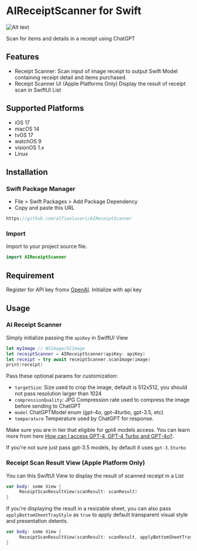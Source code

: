 # AIReceiptScanner for Swift

![Alt text](https://i.ibb.co.com/Gn4pj1F/Screenshot-2024-06-29-at-14-14-24.png "image")

Scan for items and details in a receipt using ChatGPT

## Features
- Receipt Scanner: Scan input of image receipt to output Swift Model containing receipt detail and items purchased.
- Receipt Scanner UI (Apple Platforms Only) Display the result of receipt scan in SwiftUI List

## Supported Platforms
- iOS 17
- macOS 14
- tvOS 17
- watchOS 9
- visionOS 1.x
- Linux

## Installation

### Swift Package Manager
- File > Swift Packages > Add Package Dependency
- Copy and paste this URL

```swift
https://github.com/alfianlosari/AIReceiptScanner
```

### Import
Import to your project source file.

```swift
import AIReceiptScanner
```

## Requirement

Register for API key fromx [OpenAI](https://openai.com/api). Initialize with api key

## Usage

### AI Receipt Scanner

Simply initialize passing the `apiKey` in SwiftUI View

```swift
let myImage // NSImage/UIImage
let receiptScanner = AIReceiptScanner(apiKey: apiKey)
let receipt = try await receiptScanner.scanImage(image)
print(receipt)
```

Pass these optional params for customization:
- `targetSize`: Size used to crop the image, default is 512x512, you should not pass resolution larger than 1024
- `compressionQuality`: JPG Compression rate used to compress the image before sending to ChatGPT
- `model` ChatGPTModel enum (gpt-4o, gpt-4turbo, gpt-3.5, etc)
- `temperature` Temperature used by ChatGPT for response.


Make sure you are in tier that eligible for gpt4 models access. You can learn more from here [How can I access GPT-4, GPT-4 Turbo and GPT-4o?](https://help.openai.com/en/articles/7102672-how-can-i-access-gpt-4-gpt-4-turbo-and-gpt-4o). 

If you're not sure just pass gpt-3.5 models, by default it uses `gpt-3.5turbo`

### Receipt Scan Result View (Apple Platform Only)

You can this SwiftUI View to display the result of scanned receipt in a List

```swift
var body: some View {
     ReceiptScanResultView(scanResult: scanResult)
}
```

If you're displaying the result in a resizable sheet, you can also pass `applyBottomSheetTrayStyle` as `true` to apply default transparent visual style and presentation detents.
```swift
var body: some View {
     ReceiptScanResultView(scanResult: scanResult, applyBottomSheetTrayStyle: true)
}
```
